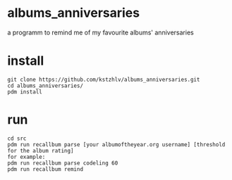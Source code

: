 # albums_anniversaries
a programm to remind me of my favourite albums' anniversaries

# install
```
git clone https://github.com/kstzhlv/albums_anniversaries.git
cd albums_anniversaries/
pdm install
```

# run
```
cd src
pdm run recallbum parse [your albumoftheyear.org username] [threshold for the album rating]
for example:
pdm run recallbum parse codeling 60
pdm run recallbum remind
```
